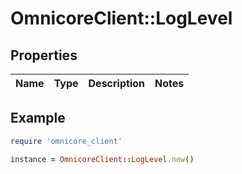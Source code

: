 # OmnicoreClient::LogLevel

## Properties

| Name | Type | Description | Notes |
| ---- | ---- | ----------- | ----- |

## Example

```ruby
require 'omnicore_client'

instance = OmnicoreClient::LogLevel.new()
```

